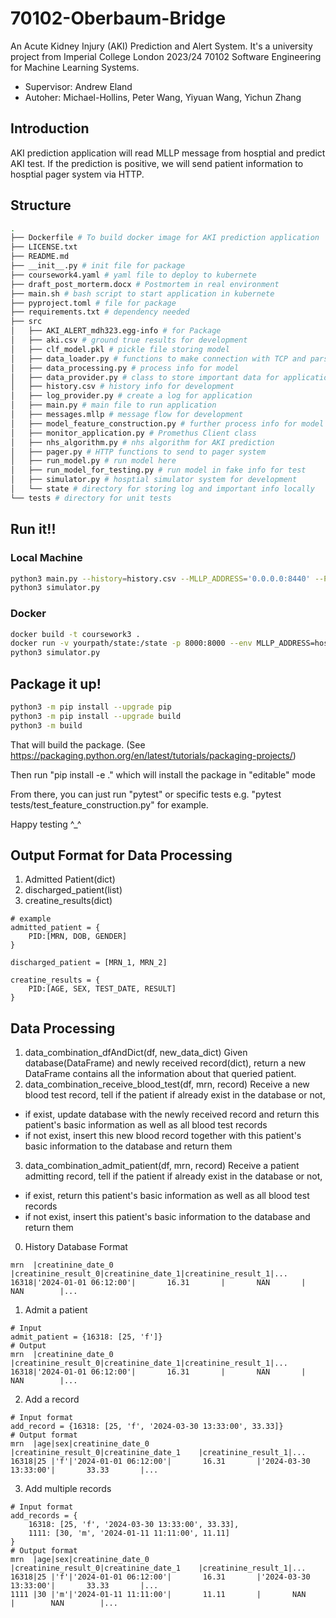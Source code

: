 # 70102-Oberbaum-Bridge
An Acute Kidney Injury (AKI) Prediction and Alert System.
It's a university project from Imperial College London 2023/24 70102 Software Engineering for Machine Learning Systems.
- Supervisor: Andrew Eland
- Autoher: Michael-Hollins, Peter Wang, Yiyuan Wang, Yichun Zhang
## Introduction
AKI prediction application will read MLLP message from hosptial and predict AKI test. 
If the prediction is positive, we will send patient information to hosptial pager system via HTTP.
## Structure
```bash
.
├── Dockerfile # To build docker image for AKI prediction application
├── LICENSE.txt
├── README.md
├── __init__.py # init file for package
├── coursework4.yaml # yaml file to deploy to kubernete
├── draft_post_morterm.docx # Postmortem in real environment
├── main.sh # bash script to start application in kubernete
├── pyproject.toml # file for package
├── requirements.txt # dependency needed
├── src
│   ├── AKI_ALERT_mdh323.egg-info # for Package
│   ├── aki.csv # ground true results for development
│   ├── clf_model.pkl # pickle file storing model
│   ├── data_loader.py # functions to make connection with TCP and parse info 
│   ├── data_processing.py # process info for model
│   ├── data_provider.py # class to store important data for application
│   ├── history.csv # history info for development
│   ├── log_provider.py # create a log for application
│   ├── main.py # main file to run application
│   ├── messages.mllp # message flow for development
│   ├── model_feature_construction.py # further process info for model
│   ├── monitor_application.py # Promethus Client class 
│   ├── nhs_algorithm.py # nhs algorithm for AKI prediction
│   ├── pager.py # HTTP functions to send to pager system
│   ├── run_model.py # run model here
│   ├── run_model_for_testing.py # run model in fake info for test
│   ├── simulator.py # hosptial simulator system for development
│   └── state # directory for storing log and important info locally
└── tests # directory for unit tests
```
## Run it!!
### Local Machine
```bash
python3 main.py --history=history.csv --MLLP_ADDRESS='0.0.0.0:8440' --PAGER_ADDRESS='0.0.0.0:8441'
python3 simulator.py
```
### Docker
```bash
docker build -t coursework3 .
docker run -v yourpath/state:/state -p 8000:8000 --env MLLP_ADDRESS=host.docker.internal:8440 --env PAGER_ADDRESS=host.docker.internal:8441 coursework3      
python3 simulator.py
```

## Package it up!
```bash
python3 -m pip install --upgrade pip
python3 -m pip install --upgrade build
python3 -m build
```
That will build the package. (See https://packaging.python.org/en/latest/tutorials/packaging-projects/)

Then run "pip install -e ." which will install the package in "editable" mode

From there, you can just run "pytest" or specific tests e.g. "pytest tests/test_feature_construction.py" for example.

Happy testing ^_^

## Output Format for Data Processing
1. Admitted Patient(dict)
2. discharged_patient(list)
3. creatine_results(dict)
```
# example
admitted_patient = {
    PID:[MRN, DOB, GENDER]
}

discharged_patient = [MRN_1, MRN_2]

creatine_results = {
    PID:[AGE, SEX, TEST_DATE, RESULT]
}
```
## Data Processing
1. data_combination_dfAndDict(df, new_data_dict)
Given database(DataFrame) and newly received record(dict), return a new DataFrame contains all the information about that queried patient.
2. data_combination_receive_blood_test(df, mrn, record)
Receive a new blood test record, tell if the patient if already exist in the database or not,
- if exist, update database with the newly received record and return this patient's basic information as well as all blood test records
- if not exist, insert this new blood record together with this patient's basic information to the database and return them
3. data_combination_admit_patient(df, mrn, record)
Receive a patient admitting record, tell if the patient if already exist in the database or not,
- if exist, return this patient's basic information as well as all blood test records
- if not exist, insert this patient's basic information to the database and return them

0. History Database Format
```
mrn  |creatinine_date_0    |creatinine_result_0|creatinine_date_1|creatinine_result_1|...
16318|'2024-01-01 06:12:00'|       16.31       |       NAN       |        NAN        |...
```
1. Admit a patient
```
# Input
admit_patient = {16318: [25, 'f']}
# Output
mrn  |creatinine_date_0    |creatinine_result_0|creatinine_date_1|creatinine_result_1|...
16318|'2024-01-01 06:12:00'|       16.31       |       NAN       |        NAN        |...
```
2. Add a record
```
# Input format
add_record = {16318: [25, 'f', '2024-03-30 13:33:00', 33.33]}
# Output format
mrn  |age|sex|creatinine_date_0    |creatinine_result_0|creatinine_date_1    |creatinine_result_1|...
16318|25 |'f'|'2024-01-01 06:12:00'|       16.31       |'2024-03-30 13:33:00'|       33.33       |...
```
3. Add multiple records
```
# Input format
add_records = {
    16318: [25, 'f', '2024-03-30 13:33:00', 33.33],
    1111: [30, 'm', '2024-01-11 11:11:00', 11.11]
}
# Output format
mrn  |age|sex|creatinine_date_0    |creatinine_result_0|creatinine_date_1    |creatinine_result_1|...
16318|25 |'f'|'2024-01-01 06:12:00'|       16.31       |'2024-03-30 13:33:00'|       33.33       |...
1111 |30 |'m'|'2024-01-11 11:11:00'|       11.11       |       NAN           |        NAN        |...
```
